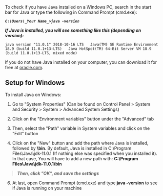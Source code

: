 
To check if you have Java installed on a Windows PC, search in the start bar for Java or type the following in Command Prompt (cmd.exe):

***`C:\Users\_Your Name_>java -version`***

***If Java is installed, you will see something like this (depending on version):***

    java version "11.0.1" 2018-10-16 LTS   Java(TM) SE Runtime Environment
    18.9 (build 11.0.1+13-LTS)   Java HotSpot(TM) 64-Bit Server VM 18.9 (build 11.0.1+13-LTS, mixed mode)

If you do not have Java installed on your computer, you can download it for free at [oracle.com](https://www.oracle.com/technetwork/java/javase/overview/index.html).

## Setup for Windows

To install Java on Windows:

1.  Go to "System Properties" (Can be found on Control Panel > System and Security > System > Advanced System Settings)

2.  Click on the "Environment variables" button under the "Advanced" tab

3.  Then, select the "Path" variable in System variables and click on the "Edit" button

4.  Click on the "New" button and add the path where Java is installed, followed by  **\bin**. By default, Java is installed in C:\Program Files\Java\jdk-11.0.1 (If nothing else was specified when you installed it). In that case, You will have to add a new path with:  **C:\Program Files\Java\jdk-11.0.1\bin**  

  

>   ***Then, click "OK", and save the settings***

    
6.  At last, open Command Prompt (cmd.exe) and type  **java -version**  to see if Java is running on your machine
